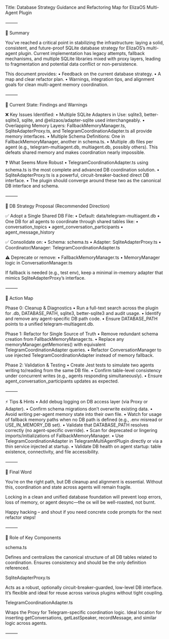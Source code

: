 

Title: Database Strategy Guidance and Refactoring Map for ElizaOS Multi-Agent Plugin

⸻

🔐 Summary

You’ve reached a critical point in stabilizing the infrastructure: laying a solid, consistent, and future-proof SQLite database strategy for ElizaOS’s multi-agent plugin. Current implementation has legacy attempts, fallback mechanisms, and multiple SQLite libraries mixed with proxy layers, leading to fragmentation and potential data conflict or non-persistence.

This document provides:
	•	Feedback on the current database strategy.
	•	A map and clear refactor plan.
	•	Warnings, integration tips, and alignment goals for clean multi-agent memory coordination.

⸻

🔹 Current State: Findings and Warnings

❌ Key Issues Identified:
	•	Multiple SQLite Adapters in Use: sqlite3, better-sqlite3, sqlite, and @elizaos/adapter-sqlite used interchangeably.
	•	Overlapping Memory Layers: FallbackMemoryManager.ts, SqliteAdapterProxy.ts, and TelegramCoordinationAdapter.ts all provide memory interfaces.
	•	Multiple Schema Definitions: One in FallbackMemoryManager, another in schema.ts.
	•	Multiple .db files per agent (e.g., telegram-multiagent.db, multiagent.db, possibly others). This defeats shared memory and makes coordination nearly impossible.

❓ What Seems More Robust
	•	TelegramCoordinationAdapter.ts using schema.ts is the most complete and advanced DB coordination solution.
	•	SqliteAdapterProxy.ts is a powerful, circuit-breaker-backed direct DB interface.
	•	The plugin should converge around these two as the canonical DB interface and schema.

⸻

📘 DB Strategy Proposal (Recommended Direction)

✅ Adopt a Single Shared DB File:
	•	Default: data/telegram-multiagent.db
	•	One DB for all agents to coordinate through shared tables like:
	•	conversation_topics
	•	agent_conversation_participants
	•	agent_message_history

✅ Consolidate on:
	•	Schema: schema.ts
	•	Adapter: SqliteAdapterProxy.ts
	•	Coordinator/Manager: TelegramCoordinationAdapter.ts

⚠️ Deprecate or remove:
	•	FallbackMemoryManager.ts
	•	MemoryManager logic in ConversationManager.ts

If fallback is needed (e.g., test env), keep a minimal in-memory adapter that mimics SqliteAdapterProxy’s interface.

⸻

🔀 Action Map

Phase 0: Cleanup & Diagnostics
	•	Run a full-text search across the plugin for .db, DATABASE_PATH, sqlite3, better-sqlite3 and audit usage.
	•	Identify and remove any agent-specific DB path code.
	•	Ensure DATABASE_PATH points to a unified telegram-multiagent.db.

Phase 1: Refactor for Single Source of Truth
	•	Remove redundant schema creation from FallbackMemoryManager.ts.
	•	Replace any memoryManager.getMemories() with equivalent TelegramCoordinationAdapter queries.
	•	Refactor ConversationManager to use injected TelegramCoordinationAdapter instead of memory fallback.

Phase 2: Validation & Testing
	•	Create Jest tests to simulate two agents writing to/reading from the same DB file.
	•	Confirm table-level consistency under concurrent writes (e.g., agents responding simultaneously).
	•	Ensure agent_conversation_participants updates as expected.

⸻

⚡ Tips & Hints
	•	Add debug logging on DB access layer (via Proxy or Adapter).
	•	Confirm schema migrations don’t overwrite existing data.
	•	Avoid writing per-agent memory state into their own file.
	•	Watch for usage of fallback memory paths when no DB path is defined (e.g., .env misread or USE_IN_MEMORY_DB set).
	•	Validate that DATABASE_PATH resolves correctly (no agent-specific override).
	•	Scan for deprecated or lingering imports/initializations of FallbackMemoryManager.
	•	Use TelegramCoordinationAdapter in TelegramMultiAgentPlugin directly or via a thin service injected at startup.
	•	Validate DB health on agent startup: table existence, connectivity, and file accessibility.

⸻

🧩 Final Word

You’re on the right path, but DB cleanup and alignment is essential. Without this, coordination and state across agents will remain fragile.

Locking in a clean and unified database foundation will prevent loop errors, loss of memory, or agent desync—the ox will be well-roasted, not burnt.

Happy hacking – and shout if you need concrete code prompts for the next refactor steps!

⸻

🧭 Role of Key Components

schema.ts

Defines and centralizes the canonical structure of all DB tables related to coordination. Ensures consistency and should be the only definition referenced.

SqliteAdapterProxy.ts

Acts as a robust, optionally circuit-breaker-guarded, low-level DB interface. It’s flexible and ideal for reuse across various plugins without tight coupling.

TelegramCoordinationAdapter.ts

Wraps the Proxy for Telegram-specific coordination logic. Ideal location for inserting getConversations, getLastSpeaker, recordMessage, and similar logic across agents.

⸻
